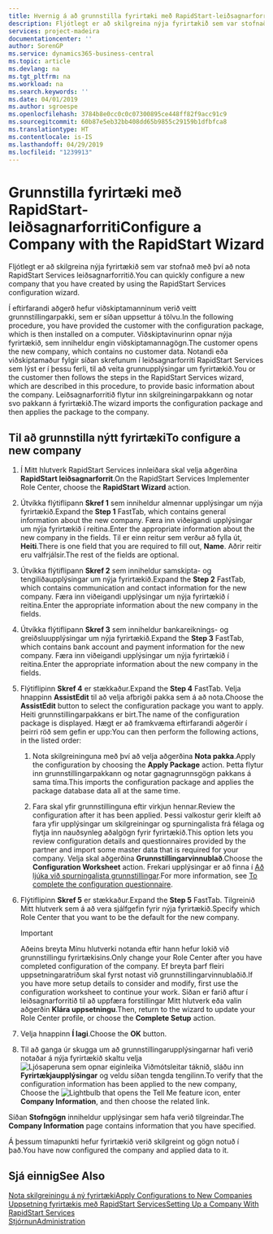 ```yaml
---
title: Hvernig á að grunnstilla fyrirtæki með RapidStart-leiðsagnarforriti | Microsoft Docs
description: Fljótlegt er að skilgreina nýja fyrirtækið sem var stofnað með því að nota RapidStart Services leiðsagnarforritið.
services: project-madeira
documentationcenter: ''
author: SorenGP
ms.service: dynamics365-business-central
ms.topic: article
ms.devlang: na
ms.tgt_pltfrm: na
ms.workload: na
ms.search.keywords: ''
ms.date: 04/01/2019
ms.author: sgroespe
ms.openlocfilehash: 3784b8e0cc0c0c07300895ce448ff82f9acc91c9
ms.sourcegitcommit: 60b87e5eb32bb408dd65b9855c29159b1dfbfca8
ms.translationtype: HT
ms.contentlocale: is-IS
ms.lasthandoff: 04/29/2019
ms.locfileid: "1239913"
---
```

# <a name="configure-a-company-with-the-rapidstart-wizard"></a><span data-ttu-id="f720b-103">Grunnstilla fyrirtæki með RapidStart-leiðsagnarforriti</span><span class="sxs-lookup"><span data-stu-id="f720b-103">Configure a Company with the RapidStart Wizard</span></span>
<span data-ttu-id="f720b-104">Fljótlegt er að skilgreina nýja fyrirtækið sem var stofnað með því að nota RapidStart Services leiðsagnarforritið.</span><span class="sxs-lookup"><span data-stu-id="f720b-104">You can quickly configure a new company that you have created by using the RapidStart Services configuration wizard.</span></span>

<span data-ttu-id="f720b-105">Í eftirfarandi aðgerð hefur viðskiptamanninum verið veitt grunnstillingarpakki, sem er síðan uppsettur á tölvu.</span><span class="sxs-lookup"><span data-stu-id="f720b-105">In the following procedure, you have provided the customer with the configuration package, which is then installed on a computer.</span></span> <span data-ttu-id="f720b-106">Viðskiptavinurinn opnar nýja fyrirtækið, sem inniheldur engin viðskiptamannagögn.</span><span class="sxs-lookup"><span data-stu-id="f720b-106">The customer opens the new company, which contains no customer data.</span></span> <span data-ttu-id="f720b-107">Notandi eða viðskiptamaður fylgir síðan skrefunum í leiðsagnarforriti RapidStart Services sem lýst er í þessu ferli, til að veita grunnupplýsingar um fyrirtækið.</span><span class="sxs-lookup"><span data-stu-id="f720b-107">You or the customer then follows the steps in the RapidStart Services wizard, which are described in this procedure, to provide basic information about the company.</span></span> <span data-ttu-id="f720b-108">Leiðsagnarforritið flytur inn skilgreiningarpakkann og notar svo pakkann á fyrirtækið.</span><span class="sxs-lookup"><span data-stu-id="f720b-108">The wizard imports the configuration package and then applies the package to the company.</span></span>  

## <a name="to-configure-a-new-company"></a><span data-ttu-id="f720b-109">Til að grunnstilla nýtt fyrirtæki</span><span class="sxs-lookup"><span data-stu-id="f720b-109">To configure a new company</span></span>  
1. <span data-ttu-id="f720b-110">Í Mitt hlutverk RapidStart Services innleiðara skal velja aðgerðina **RapidStart leiðsagnarforrit**.</span><span class="sxs-lookup"><span data-stu-id="f720b-110">On the RapidStart Services Implementer Role Center, choose the **RapidStart Wizard** action.</span></span>  
2. <span data-ttu-id="f720b-111">Útvíkka flýtiflipann **Skref 1** sem inniheldur almennar upplýsingar um nýja fyrirtækið.</span><span class="sxs-lookup"><span data-stu-id="f720b-111">Expand the **Step 1** FastTab, which contains general information about the new company.</span></span> <span data-ttu-id="f720b-112">Færa inn viðeigandi upplýsingar um nýja fyrirtækið í reitina.</span><span class="sxs-lookup"><span data-stu-id="f720b-112">Enter the appropriate information about the new company in the fields.</span></span> <span data-ttu-id="f720b-113">Til er einn reitur sem verður að fylla út, **Heiti**.</span><span class="sxs-lookup"><span data-stu-id="f720b-113">There is one field that you are required to fill out, **Name**.</span></span> <span data-ttu-id="f720b-114">Aðrir reitir eru valfrjálsir.</span><span class="sxs-lookup"><span data-stu-id="f720b-114">The rest of the fields are optional.</span></span>  
3. <span data-ttu-id="f720b-115">Útvíkka flýtiflipann **Skref 2** sem inniheldur samskipta- og tengiliðaupplýsingar um nýja fyrirtækið.</span><span class="sxs-lookup"><span data-stu-id="f720b-115">Expand the **Step 2** FastTab, which contains communication and contact information for the new company.</span></span> <span data-ttu-id="f720b-116">Færa inn viðeigandi upplýsingar um nýja fyrirtækið í reitina.</span><span class="sxs-lookup"><span data-stu-id="f720b-116">Enter the appropriate information about the new company in the fields.</span></span>
4. <span data-ttu-id="f720b-117">Útvíkka flýtiflipann **Skref 3** sem inniheldur bankareiknings- og greiðsluupplýsingar um nýja fyrirtækið.</span><span class="sxs-lookup"><span data-stu-id="f720b-117">Expand the **Step 3** FastTab, which contains bank account and payment information for the new company.</span></span> <span data-ttu-id="f720b-118">Færa inn viðeigandi upplýsingar um nýja fyrirtækið í reitina.</span><span class="sxs-lookup"><span data-stu-id="f720b-118">Enter the appropriate information about the new company in the fields.</span></span>  
5. <span data-ttu-id="f720b-119">Flýtiflipinn **Skref 4** er stækkaður.</span><span class="sxs-lookup"><span data-stu-id="f720b-119">Expand the **Step 4** FastTab.</span></span> <span data-ttu-id="f720b-120">Velja hnappinn **AssistEdit** til að velja afbrigði pakka sem á að nota.</span><span class="sxs-lookup"><span data-stu-id="f720b-120">Choose the **AssistEdit** button to select the configuration package you want to apply.</span></span> <span data-ttu-id="f720b-121">Heiti grunnstillingarpakkans er birt.</span><span class="sxs-lookup"><span data-stu-id="f720b-121">The name of the configuration package is displayed.</span></span> <span data-ttu-id="f720b-122">Hægt er að framkvæma eftirfarandi aðgerðir í þeirri röð sem gefin er upp:</span><span class="sxs-lookup"><span data-stu-id="f720b-122">You can then perform the following actions, in the listed order:</span></span>  

    1. <span data-ttu-id="f720b-123">Nota skilgreininguna með því að velja aðgerðina **Nota pakka**.</span><span class="sxs-lookup"><span data-stu-id="f720b-123">Apply the configuration by choosing the **Apply Package** action.</span></span> <span data-ttu-id="f720b-124">Þetta flytur inn grunnstillingarpakkann og notar gagnagrunnsgögn pakkans á sama tíma.</span><span class="sxs-lookup"><span data-stu-id="f720b-124">This imports the configuration package and applies the package database data all at the same time.</span></span>  

    2. <span data-ttu-id="f720b-125">Fara skal yfir grunnstillinguna eftir virkjun hennar.</span><span class="sxs-lookup"><span data-stu-id="f720b-125">Review the configuration after it has been applied.</span></span> <span data-ttu-id="f720b-126">Þessi valkostur gerir kleift að fara yfir upplýsingar um skilgreiningar og spurningalista frá félaga og flytja inn nauðsynleg aðalgögn fyrir fyrirtækið.</span><span class="sxs-lookup"><span data-stu-id="f720b-126">This option lets you review configuration details and questionnaires provided by the partner and import some master data that is required for your company.</span></span> <span data-ttu-id="f720b-127">Velja skal aðgerðina **Grunnstillingarvinnublað**.</span><span class="sxs-lookup"><span data-stu-id="f720b-127">Choose the **Configuration Worksheet** action.</span></span> <span data-ttu-id="f720b-128">Frekari upplýsingar er að finna í [Að ljúka við spurningalista grunnstillingar](admin-gather-customer-setup-values.md#to-complete-the-configuration-questionnaire).</span><span class="sxs-lookup"><span data-stu-id="f720b-128">For more information, see [To complete the configuration questionnaire](admin-gather-customer-setup-values.md#to-complete-the-configuration-questionnaire).</span></span>  

6. <span data-ttu-id="f720b-129">Flýtiflipinn **Skref 5** er stækkaður.</span><span class="sxs-lookup"><span data-stu-id="f720b-129">Expand the **Step 5** FastTab.</span></span> <span data-ttu-id="f720b-130">Tilgreinið Mitt hlutverk sem á að vera sjálfgefin fyrir nýja fyrirtækið.</span><span class="sxs-lookup"><span data-stu-id="f720b-130">Specify which Role Center that you want to be the default for the new company.</span></span>  

    > [!IMPORTANT]  
    >  <span data-ttu-id="f720b-131">Aðeins breyta Mínu hlutverki notanda eftir hann hefur lokið við grunnstillingu fyrirtækisins.</span><span class="sxs-lookup"><span data-stu-id="f720b-131">Only change your Role Center after you have completed configuration of the company.</span></span> <span data-ttu-id="f720b-132">Ef breyta þarf fleiri uppsetningaratriðum skal fyrst notast við grunnstillingarvinnublaðið.</span><span class="sxs-lookup"><span data-stu-id="f720b-132">If you have more setup details to consider and modify, first use the configuration worksheet to continue your work.</span></span> <span data-ttu-id="f720b-133">Síðan er farið aftur í leiðsagnarforritið til að uppfæra forstillingar Mitt hlutverk eða valin aðgerðin **Klára uppsetningu**.</span><span class="sxs-lookup"><span data-stu-id="f720b-133">Then, return to the wizard to update your Role Center profile, or choose the **Complete Setup** action.</span></span>

7. <span data-ttu-id="f720b-134">Velja hnappinn **Í lagi**.</span><span class="sxs-lookup"><span data-stu-id="f720b-134">Choose the **OK** button.</span></span>  
8. <span data-ttu-id="f720b-135">Til að ganga úr skugga um að grunnstillingarupplýsingarnar hafi verið notaðar á nýja fyrirtækið skaltu velja ![Ljósaperuna sem opnar eiginleika Viðmótsleitar](media/ui-search/search_small.png "Segðu mér hvað þú vilt gera") táknið, sláðu inn **Fyrirtækjaupplýsingar** og veldu síðan tengda tengilinn.</span><span class="sxs-lookup"><span data-stu-id="f720b-135">To verify that the configuration information has been applied to the new company, Choose the ![Lightbulb that opens the Tell Me feature](media/ui-search/search_small.png "Tell me what you want to do") icon, enter **Company Information**, and then choose the related link.</span></span>

<span data-ttu-id="f720b-136">Síðan **Stofngögn** inniheldur upplýsingar sem hafa verið tilgreindar.</span><span class="sxs-lookup"><span data-stu-id="f720b-136">The **Company Information** page contains information that you have specified.</span></span>   

<span data-ttu-id="f720b-137">Á þessum tímapunkti hefur fyrirtækið verið skilgreint og gögn notuð í það.</span><span class="sxs-lookup"><span data-stu-id="f720b-137">You have now configured the company and applied data to it.</span></span>  

## <a name="see-also"></a><span data-ttu-id="f720b-138">Sjá einnig</span><span class="sxs-lookup"><span data-stu-id="f720b-138">See Also</span></span>  
[<span data-ttu-id="f720b-139">Nota skilgreiningu á ný fyrirtæki</span><span class="sxs-lookup"><span data-stu-id="f720b-139">Apply Configurations to New Companies</span></span>](admin-apply-configuration-to-new-companies.md)  
[<span data-ttu-id="f720b-140">Uppsetning fyrirtækis með RapidStart Services</span><span class="sxs-lookup"><span data-stu-id="f720b-140">Setting Up a Company With RapidStart Services</span></span>](admin-set-up-a-company-with-rapidstart.md)  
[<span data-ttu-id="f720b-141">Stjórnun</span><span class="sxs-lookup"><span data-stu-id="f720b-141">Administration</span></span>](admin-setup-and-administration.md)
